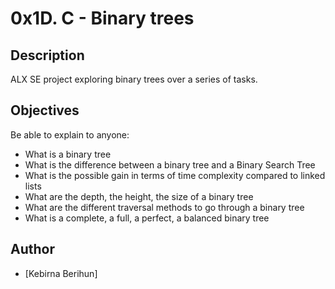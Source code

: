 # 0x1D. C - Binary trees
## Description
ALX SE project exploring binary trees over a series of tasks.

## Objectives
Be able to explain to anyone:
 - What is a binary tree
 - What is the difference between a binary tree and a Binary Search Tree
 - What is the possible gain in terms of time complexity compared to linked lists
 - What are the depth, the height, the size of a binary tree
 - What are the different traversal methods to go through a binary tree
 - What is a complete, a full, a perfect, a balanced binary tree

## Author
 - [Kebirna Berihun]
